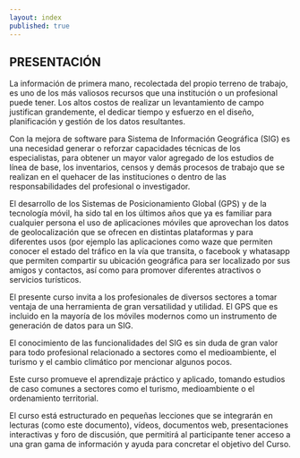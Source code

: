 ```yaml
---
layout: index
published: true
---
```


## PRESENTACIÓN
La  información de primera mano, recolectada del propio terreno de trabajo, es uno de los más valiosos recursos que una institución o un profesional puede tener. Los altos costos de realizar un levantamiento de campo justifican grandemente, el dedicar tiempo y esfuerzo en el diseño, planificación y gestión de los datos resultantes.

Con la mejora de software para Sistema de Información Geográfica (SIG) es una necesidad generar o reforzar capacidades técnicas de los especialistas, para obtener un mayor valor agregado de los estudios de línea de base, los inventarios, censos y demás procesos de trabajo que se realizan en el quehacer de las instituciones o dentro de las responsabilidades del profesional o investigador.

El desarrollo de los Sistemas de Posicionamiento Global (GPS) y de la tecnología móvil,  ha sido tal en los últimos años que ya es familiar para cualquier persona el uso de aplicaciones móviles que aprovechan los datos de geolocalización que se ofrecen en distintas plataformas y para diferentes usos (por ejemplo las aplicaciones como waze que permiten conocer el estado del tráfico en la vía que transita, o facebook y whatasapp que permiten compartir su ubicación geográfica para ser localizado por sus amigos y contactos, así como para promover diferentes atractivos o servicios turísticos.

El presente curso invita a los profesionales de diversos sectores a tomar ventaja de una herramienta de gran versatilidad y utilidad. El GPS que es incluido en la mayoría de los móviles modernos como un instrumento de generación de datos para un SIG.
 
El conocimiento de las funcionalidades del SIG es sin duda de gran valor para todo profesional relacionado a sectores como el medioambiente, el turismo y el cambio climático por mencionar algunos pocos.
 
Este curso promueve el aprendizaje práctico y aplicado, tomando estudios de caso comunes a sectores como el turismo, medioambiente o el ordenamiento territorial. 
 
El curso está estructurado en pequeñas lecciones que se integrarán en lecturas (como este documento), vídeos, documentos web, presentaciones interactivas y foro de discusión, que permitirá al participante tener acceso a una gran gama de información y ayuda para concretar el objetivo del Curso.



